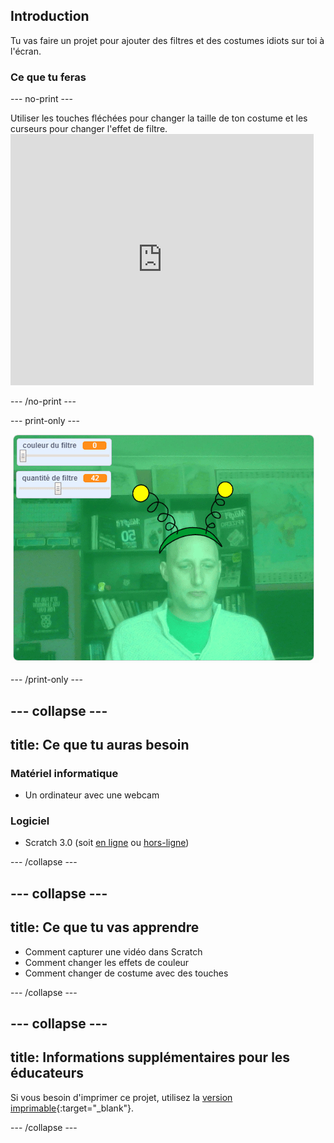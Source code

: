 ## Introduction

Tu vas faire un projet pour ajouter des filtres et des costumes idiots sur toi à l'écran.

### Ce que tu feras

--- no-print ---

Utiliser les touches fléchées pour changer la taille de ton costume et les curseurs pour changer l'effet de filtre. <iframe src="https://scratch.mit.edu/projects/381995604/embed" allowtransparency="true" width="485" height="402" frameborder="0" scrolling="no" allowfullscreen mark="crwd-mark"></iframe>

--- /no-print ---

--- print-only ---

![Projet terminé](images/final.png)

--- /print-only ---

--- collapse ---
---
title: Ce que tu auras besoin
---

### Matériel informatique

+ Un ordinateur avec une webcam

### Logiciel

+ Scratch 3.0 (soit [en ligne](http://rpf.io/scratchon) ou [hors-ligne](http://rpf.io/scratchoff))

--- /collapse ---

--- collapse ---
---
title: Ce que tu vas apprendre
---

- Comment capturer une vidéo dans Scratch
- Comment changer les effets de couleur
- Comment changer de costume avec des touches

--- /collapse ---

--- collapse ---
---
title: Informations supplémentaires pour les éducateurs
---

Si vous besoin d'imprimer ce projet, utilisez la [version imprimable](https://projects.raspberrypi.org/en/projects/scratchchat-filters/print){:target="_blank"}.

--- /collapse ---

